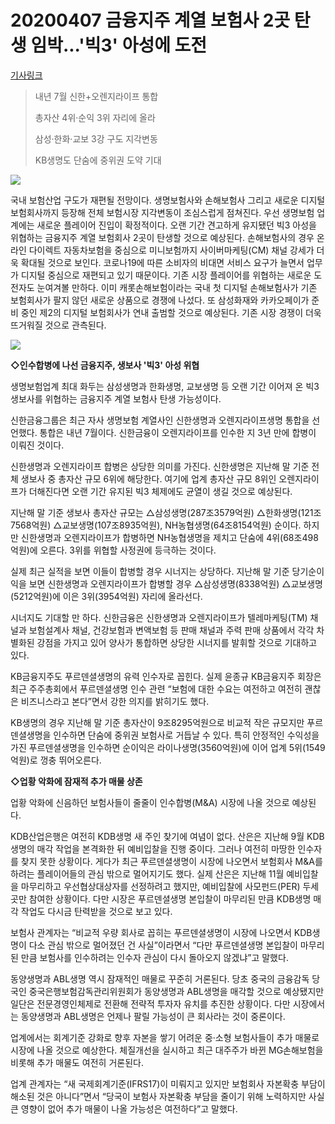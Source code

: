 # 20200407 금융지주 계열 보험사 2곳 탄생 임박...'빅3' 아성에 도전

[기사링크](<https://www.etnews.com/20200407000274>)



> 내년 7월 신한+오렌지라이프 통합
>
> 총자산 4위·순익 3위 자리에 올라
>
> 삼성·한화·교보 3강 구도 지각변동
>
> KB생명도 단숨에 중위권 도약 기대



![](https://img.etnews.com/photonews/2004/1289057_20200407163926_244_0001.jpg)



국내 보험산업 구도가 재편될 전망이다. 생명보험사와 손해보험사 그리고 새로운 디지털 보험회사까지 등장해 전체 보험시장 지각변동이 조심스럽게 점쳐진다. 우선 생명보험 업계에는 새로운 플레이어 진입이 확정적이다. 오랜 기간 견고하게 유지됐던 빅3 아성을 위협하는 금융지주 계열 보험회사 2곳이 탄생할 것으로 예상된다. 손해보험사의 경우 온라인 다이렉트 자동차보험을 중심으로 미니보험까지 사이버마케팅(CM) 채널 강세가 더욱 확대될 것으로 보인다. 코로나19에 따른 소비자의 비대면 서비스 요구가 늘면서 업무가 디지털 중심으로 재편되고 있기 때문이다. 기존 시장 플레이어를 위협하는 새로운 도전자도 눈여겨볼 만하다. 이미 캐롯손해보험이라는 국내 첫 디지털 손해보험사가 기존 보험회사가 팔지 않던 새로운 상품으로 경쟁에 나섰다. 또 삼성화재와 카카오페이가 준비 중인 제2의 디지털 보험회사가 연내 출범할 것으로 예상된다. 기존 시장 경쟁이 더욱 뜨거워질 것으로 관측된다.



![](https://img.etnews.com/news/article/2020/04/07/cms_temp_article_07171545801234.jpg)



**◇인수합병에 나선 금융지주, 생보사 '빅3' 아성 위협**



생명보험업계 최대 화두는 삼성생명과 한화생명, 교보생명 등 오랜 기간 이어져 온 빅3 생보사를 위협하는 금융지주 계열 보험사 탄생 가능성이다.



신한금융그룹은 최근 자사 생명보험 계열사인 신한생명과 오렌지라이프생명 통합을 선언했다. 통합은 내년 7월이다. 신한금융이 오렌지라이프를 인수한 지 3년 만에 합병이 이뤄진 것이다.



신한생명과 오렌지라이프 합병은 상당한 의미를 가진다. 신한생명은 지난해 말 기준 전체 생보사 중 총자산 규모 6위에 해당한다. 여기에 업계 총자산 규모 8위인 오렌지라이프가 더해진다면 오랜 기간 유지된 빅3 체제에도 균열이 생길 것으로 예상된다.



지난해 말 기준 생보사 총자산 규모는 △삼성생명(287조3579억원) △한화생명(121조7568억원) △교보생명(107조8935억원), NH농협생명(64조8154억원) 순이다. 하지만 신한생명과 오렌지라이프가 합병하면 NH농협생명을 제치고 단숨에 4위(68조498억원)에 오른다. 3위를 위협할 사정권에 등극하는 것이다.



실제 최근 실적을 보면 이들이 합병할 경우 시너지는 상당하다. 지난해 말 기준 당기순이익을 보면 신한생명과 오렌지라이프가 합병할 경우 △삼성생명(8338억원) △교보생명(5212억원)에 이은 3위(3954억원) 자리에 올라선다.



시너지도 기대할 만 하다. 신한금융은 신한생명과 오렌지라이프가 텔레마케팅(TM) 채널과 보험설계사 채널, 건강보험과 변액보험 등 판매 채널과 주력 판매 상품에서 각각 차별화된 강점을 가지고 있어 양사가 통합하면 상당한 시너지를 발휘할 것으로 기대하고 있다.



KB금융지주도 푸르덴셜생명의 유력 인수자로 꼽힌다. 실제 윤종규 KB금융지주 회장은 최근 주주총회에서 푸르덴셜생명 인수 관련 “보험에 대한 수요는 여전하고 여전히 괜찮은 비즈니스라고 본다”면서 강한 의지를 밝히기도 했다.



KB생명의 경우 지난해 말 기준 총자산이 9조8295억원으로 비교적 작은 규모지만 푸르덴셜생명을 인수하면 단숨에 중위권 보험사로 거듭날 수 있다. 특히 안정적인 수익성을 가진 푸르덴셜생명을 인수하면 순이익은 라이나생명(3560억원)에 이어 업계 5위(1549억원)로 껑충 뛰어오른다.



**◇업황 악화에 잠재적 추가 매물 상존**



업황 악화에 신음하던 보험사들이 줄줄이 인수합병(M&A) 시장에 나올 것으로 예상된다.



KDB산업은행은 여전히 KDB생명 새 주인 찾기에 여념이 없다. 산은은 지난해 9월 KDB생명의 매각 작업을 본격화한 뒤 예비입찰을 진행 중이다. 그러나 여전히 마땅한 인수자를 찾지 못한 상황이다. 게다가 최근 푸르덴셜생명이 시장에 나오면서 보험회사 M&A를 하려는 플레이어들의 관심 밖으로 멀어지기도 했다. 실제 산은은 지난해 11월 예비입찰을 마무리하고 우선협상대상자를 선정하려고 했지만, 예비입찰에 사모펀드(PER) 두세 곳만 참여한 상황이다. 다만 시장은 푸르덴셜생명 본입찰이 마무리된 만큼 KDB생명 매각 작업도 다시금 탄력받을 것으로 보고 있다.



보험사 관계자는 “비교적 우량 회사로 꼽히는 푸르덴셜생명이 시장에 나오면서 KDB생명이 다소 관심 밖으로 멀어졌던 건 사실”이라면서 “다만 푸르덴셜생명 본입찰이 마무리된 만큼 보험사를 인수하려는 인수자 관심이 다시 돌아오지 않겠냐”고 말했다.



동양생명과 ABL생명 역시 잠재적인 매물로 꾸준히 거론된다. 당초 중국의 금융감독 당국인 중국은행보험감독관리위원회가 동양생명과 ABL생명을 매각할 것으로 예상됐지만 일단은 전문경영인체제로 전환해 전략적 투자자 유치를 추진한 상황이다. 다만 시장에서는 동양생명과 ABL생명은 언제나 팔릴 가능성이 큰 회사라는 것이 중론이다.



업계에서는 회계기준 강화로 향후 자본을 쌓기 어려운 중·소형 보험사들이 추가 매물로 시장에 나올 것으로 예상한다. 체질개선을 실시하고 최근 대주주가 바뀐 MG손해보험을 비롯해 추가 매물도 여전히 거론된다.



업계 관계자는 “새 국제회계기준(IFRS17)이 미뤄지고 있지만 보험회사 자본확충 부담이 해소된 것은 아니다”면서 “당국이 보험사 자본확충 부담을 줄이기 위해 노력하지만 사실 큰 영향이 없어 추가 매물이 나올 가능성은 여전하다”고 말했다.  



